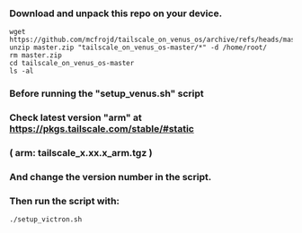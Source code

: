 ### Download and unpack this repo on your device.

```
wget https://github.com/mcfrojd/tailscale_on_venus_os/archive/refs/heads/master.zip
unzip master.zip "tailscale_on_venus_os-master/*" -d /home/root/
rm master.zip
cd tailscale_on_venus_os-master
ls -al

```


### Before running the "setup_venus.sh" script

### Check latest version "arm" at https://pkgs.tailscale.com/stable/#static

### ( arm: tailscale_x.xx.x_arm.tgz )

### And change the version number in the script.

### Then run the script with:

```
./setup_victron.sh
```

